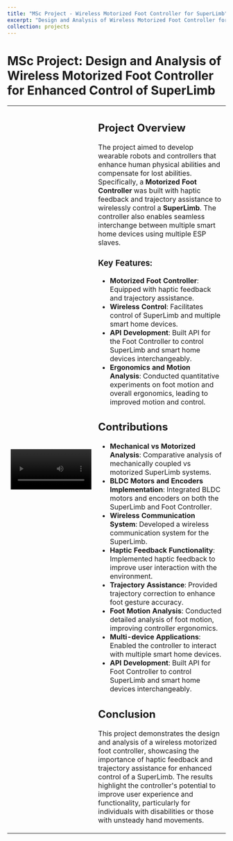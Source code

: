 ```yaml
---
title: "MSc Project - Wireless Motorized Foot Controller for SuperLimb"
excerpt: "Design and Analysis of Wireless Motorized Foot Controller for enhanced control of SuperLimb <br/><img src='/images/fig8.jpg'>"
collection: projects
---
```


# MSc Project: Design and Analysis of Wireless Motorized Foot Controller for Enhanced Control of SuperLimb

<table>
  <tr>
    <td style="width: 40%;">
      <video src='/images/Superlimb_pic_1.mp4' alt='Project Video' style="width: 100%;" controls></video>
    </td>
    <td style="width: 60%;">
      <h2>Project Overview</h2>
      <p>The project aimed to develop wearable robots and controllers that enhance human physical abilities and compensate for lost abilities. Specifically, a <strong>Motorized Foot Controller</strong> was built with haptic feedback and trajectory assistance to wirelessly control a <strong>SuperLimb</strong>. The controller also enables seamless interchange between multiple smart home devices using multiple ESP slaves.</p>
      <h3>Key Features:</h3>
      <ul>
        <li><strong>Motorized Foot Controller</strong>: Equipped with haptic feedback and trajectory assistance.</li>
        <li><strong>Wireless Control</strong>: Facilitates control of SuperLimb and multiple smart home devices.</li>
        <li><strong>API Development</strong>: Built API for the Foot Controller to control SuperLimb and smart home devices interchangeably.</li>
        <li><strong>Ergonomics and Motion Analysis</strong>: Conducted quantitative experiments on foot motion and overall ergonomics, leading to improved motion and control.</li>
      </ul>
      <h2>Contributions</h2>
      <ul>
        <li><strong>Mechanical vs Motorized Analysis</strong>: Comparative analysis of mechanically coupled vs motorized SuperLimb systems.</li>
        <li><strong>BLDC Motors and Encoders Implementation</strong>: Integrated BLDC motors and encoders on both the SuperLimb and Foot Controller.</li>
        <li><strong>Wireless Communication System</strong>: Developed a wireless communication system for the SuperLimb.</li>
        <li><strong>Haptic Feedback Functionality</strong>: Implemented haptic feedback to improve user interaction with the environment.</li>
        <li><strong>Trajectory Assistance</strong>: Provided trajectory correction to enhance foot gesture accuracy.</li>
        <li><strong>Foot Motion Analysis</strong>: Conducted detailed analysis of foot motion, improving controller ergonomics.</li>
        <li><strong>Multi-device Applications</strong>: Enabled the controller to interact with multiple smart home devices.</li>
        <li><strong>API Development</strong>: Built API for Foot Controller to control SuperLimb and smart home devices interchangeably.</li>
      </ul>
      <h2>Conclusion</h2>
      <p>This project demonstrates the design and analysis of a wireless motorized foot controller, showcasing the importance of haptic feedback and trajectory assistance for enhanced control of a SuperLimb. The results highlight the controller's potential to improve user experience and functionality, particularly for individuals with disabilities or those with unsteady hand movements.</p>
    </td>
  </tr>
</table>
